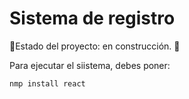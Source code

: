 <h1>Sistema de registro</h1>

🚧Estado del proyecto: en construcción. 🚧 

Para ejecutar el siistema, debes poner:

```nmp install react```

